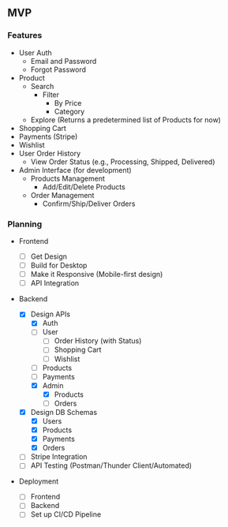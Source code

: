 ## MVP

### Features

- User Auth
  - Email and Password
  - Forgot Password
- Product
  - Search
    - Filter
      - By Price
      - Category
  - Explore (Returns a predetermined list of Products for now)
- Shopping Cart
- Payments (Stripe)
- Wishlist
- User Order History
  - View Order Status (e.g., Processing, Shipped, Delivered)
- Admin Interface (for development)
  - Products Management
    - Add/Edit/Delete Products
  - Order Management
    - Confirm/Ship/Deliver Orders

### Planning

- Frontend

  - [ ] Get Design
  - [ ] Build for Desktop
  - [ ] Make it Responsive (Mobile-first design)
  - [ ] API Integration

- Backend

  - [x] Design APIs
    - [x] Auth
    - [ ] User
      - [ ] Order History (with Status)
      - [ ] Shopping Cart
      - [ ] Wishlist
    - [ ] Products
    - [ ] Payments
    - [x] Admin
      - [x] Products
      - [ ] Orders
  - [x] Design DB Schemas
    - [x] Users
    - [x] Products
    - [x] Payments
    - [x] Orders
  - [ ] Stripe Integration
  - [ ] API Testing (Postman/Thunder Client/Automated)

- Deployment
  - [ ] Frontend
  - [ ] Backend
  - [ ] Set up CI/CD Pipeline

